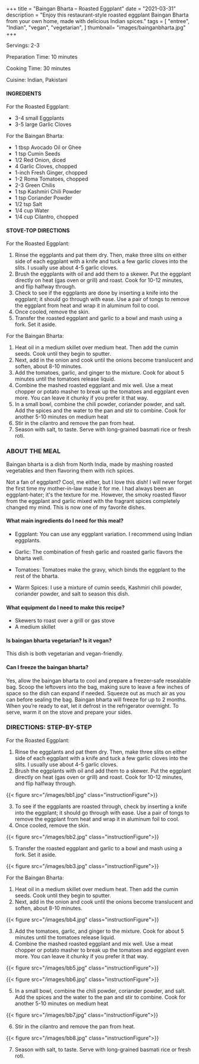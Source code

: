 +++
title = "Baingan Bharta – Roasted Eggplant"
date = "2021-03-31"
description = "Enjoy this restaurant-style roasted eggplant Baingan Bharta from your own home, made with delicious Indian spices."
tags = [
    "entree",
    "Indian",
    "vegan",
    "vegetarian",
]
thumbnail= "images/bainganbharta.jpg"
+++

Servings: 2-3 <!--more-->

Preparation Time: 10 minutes 

Cooking Time: 30 minutes 

Cuisine: Indian, Pakistani

#### INGREDIENTS 

For the Roasted Eggplant: 

* 3-4 small Eggplants 
* 3-5 large Garlic Cloves

For the Baingan Bharta: 

* 1 tbsp Avocado Oil or Ghee
* 1 tsp Cumin Seeds 
* 1/2 Red Onion, diced
* 4 Garlic Cloves, chopped
* 1-inch Fresh Ginger, chopped
* 1-2 Roma Tomatoes, chopped
* 2-3 Green Chilis
* 1 tsp Kashmiri Chili Powder
* 1 tsp Coriander Powder
* 1/2 tsp Salt
* 1/4 cup Water
* 1/4 cup Cilantro, chopped
  
#### STOVE-TOP DIRECTIONS 

For the Roasted Eggplant: 

1. Rinse the eggplants and pat them dry. Then, make three slits on either side of each eggplant with a knife and tuck a few garlic cloves into the slits. I usually use about 4-5 garlic cloves. 
2. Brush the eggplants with oil and add them to a skewer. Put the eggplant directly on heat (gas oven or grill) and roast. Cook for 10-12 minutes, and flip halfway through. 
3. Check to see if the eggplants are done by inserting a knife into the eggplant; it should go through with ease. Use a pair of tongs to remove the eggplant from heat and wrap it in aluminum foil to cool.
4. Once cooled, remove the skin. 
5. Transfer the roasted eggplant and garlic to a bowl and mash using a fork. Set it aside.

For the Baingan Bharta: 

1. Heat oil in a medium skillet over medium heat. Then add the cumin seeds. Cook until they begin to sputter. 
2. Next, add in the onion and cook until the onions become translucent and soften, about 8-10 minutes. 
3. Add the tomatoes, garlic, and ginger to the mixture. Cook for about 5 minutes until the tomatoes release liquid. 
4. Combine the mashed roasted eggplant and mix well. Use a meat chopper or potato masher to break up the tomatoes and eggplant even more. You can leave it chunky if you prefer it that way. 
5. In a small bowl, combine the chili powder, coriander powder, and salt. Add the spices and the water to the pan and stir to combine. Cook for another 5-10 minutes on medium heat
6. Stir in the cilantro and remove the pan from heat.
7. Season with salt, to taste. Serve with long-grained basmati rice or fresh roti. 

 
### ABOUT THE MEAL

Baingan bharta is a dish from North India, made by mashing roasted vegetables and then flavoring them with rich spices.

Not a fan of eggplant? Cool, me either, but I love this dish! I will never forget the first time my mother-in-law made it for me. I had always been an eggplant-hater; it's the texture for me. However, the smoky roasted flavor from the eggplant and garlic mixed with the fragrant spices completely changed my mind. This is now one of my favorite dishes.

#### What main ingredients do I need for this meal?

* Eggplant: You can use any eggplant variation. I recommend using Indian eggplants. 

* Garlic: The combination of fresh garlic and roasted garlic flavors the bharta well. 

* Tomatoes: Tomatoes make the gravy, which binds the eggplant to the rest of the bharta. 

* Warm Spices: I use a mixture of cumin seeds, Kashmiri chili powder, coriander powder, and salt to season this dish. 

#### What equipment do I need to make this recipe?

* Skewers to roast over a grill or gas stove  
* A medium skillet 

#### Is baingan bharta vegetarian? Is it vegan?

This dish is both vegetarian and vegan-friendly. 

#### Can I freeze the baingan bharta?

Yes, allow the baingan bharta to cool and prepare a freezer-safe resealable bag. Scoop the leftovers into the bag, making sure to leave a few inches of space so the dish can expand if needed. Squeeze out as much air as you can before sealing the bag. Baingan bharta will freeze for up to 2 months. When you’re ready to eat, let it defrost in the refrigerator overnight. To serve, warm it on the stove and prepare your sides.

### DIRECTIONS: STEP-BY-STEP 

For the Roasted Eggplant: 

1. Rinse the eggplants and pat them dry. Then, make three slits on either side of each eggplant with a knife and tuck a few garlic cloves into the slits. I usually use about 4-5 garlic cloves. 
2. Brush the eggplants with oil and add them to a skewer. Put the eggplant directly on heat (gas oven or grill) and roast. Cook for 10-12 minutes, and flip halfway through. 

{{< figure src="/images/bb1.jpg" class="instructionFigure">}}

3. To see if the eggplants are roasted through, check by inserting a knife into the eggplant; it should go through with ease. Use a pair of tongs to remove the eggplant from heat and wrap it in aluminum foil to cool.
4. Once cooled, remove the skin. 

{{< figure src="/images/bb2.jpg" class="instructionFigure">}}

5. Transfer the roasted eggplant and garlic to a bowl and mash using a fork. Set it aside.

{{< figure src="/images/bb3.jpg" class="instructionFigure">}}

For the Baingan Bharta: 

1. Heat oil in a medium skillet over medium heat. Then add the cumin seeds. Cook until they begin to sputter. 
2. Next, add in the onion and cook until the onions become translucent and soften, about 8-10 minutes. 

{{< figure src="/images/bb4.jpg" class="instructionFigure">}}

3. Add the tomatoes, garlic, and ginger to the mixture. Cook for about 5 minutes until the tomatoes release liquid. 
4. Combine the mashed roasted eggplant and mix well. Use a meat chopper or potato masher to break up the tomatoes and eggplant even more. You can leave it chunky if you prefer it that way. 

{{< figure src="/images/bb5.jpg" class="instructionFigure">}}

{{< figure src="/images/bb6.jpg" class="instructionFigure">}}

5. In a small bowl, combine the chili powder, coriander powder, and salt. Add the spices and the water to the pan and stir to combine. Cook for another 5-10 minutes on medium heat

{{< figure src="/images/bb7.jpg" class="instructionFigure">}}

6. Stir in the cilantro and remove the pan from heat.

{{< figure src="/images/bb8.jpg" class="instructionFigure">}}

7. Season with salt, to taste. Serve with long-grained basmati rice or fresh roti. 
